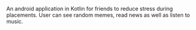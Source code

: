 An android application in Kotlin for friends to reduce stress during placements.
User can see random memes, read news as well as listen to music.
